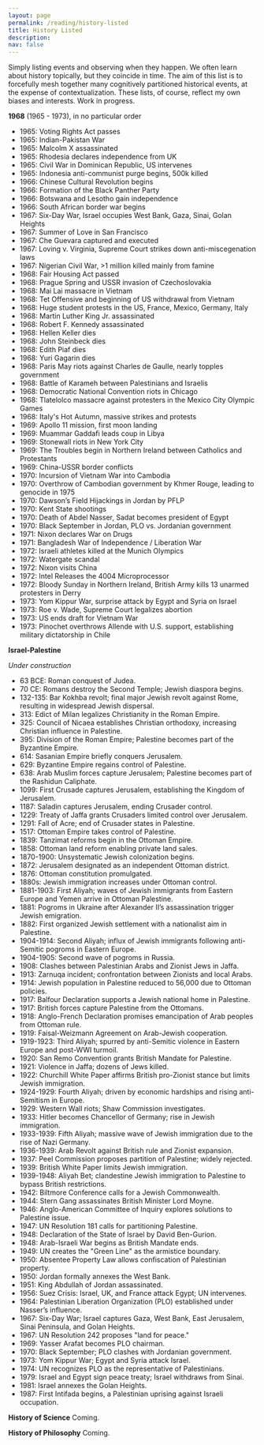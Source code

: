 ```yaml
---
layout: page
permalink: /reading/history-listed
title: History Listed
description:
nav: false
---
```


Simply listing events and observing when they happen. We often learn about history topically, but they coincide in time.
The aim of this list is to forcefully mesh together many cognitively partitioned historical events, at the expense of contextualization.
These lists, of course, reflect my own biases and interests.
Work in progress.


**1968** (1965 - 1973), in no particular order

- 1965: Voting Rights Act passes
- 1965: Indian-Pakistan War
- 1965: Malcolm X assassinated
- 1965: Rhodesia declares independence from UK
- 1965: Civil War in Dominican Republic, US intervenes
- 1965: Indonesia anti-communist purge begins, 500k killed
- 1966: Chinese Cultural Revolution begins
- 1966: Formation of the Black Panther Party
- 1966: Botswana and Lesotho gain independence
- 1966: South African border war begins
- 1967: Six-Day War, Israel occupies West Bank, Gaza, Sinai, Golan Heights
- 1967: Summer of Love in San Francisco
- 1967: Che Guevara captured and executed
- 1967: Loving v. Virginia, Supreme Court strikes down anti-miscegenation laws
- 1967: Nigerian Civil War, >1 million killed mainly from famine
- 1968: Fair Housing Act passed
- 1968: Prague Spring and USSR invasion of Czechoslovakia
- 1968: Mai Lai massacre in Vietnam
- 1968: Tet Offensive and beginning of US withdrawal from Vietnam
- 1968: Huge student protests in the US, France, Mexico, Germany, Italy
- 1968: Martin Luther King Jr. assassinated
- 1968: Robert F. Kennedy assassinated
- 1968: Hellen Keller dies
- 1968: John Steinbeck dies
- 1968: Edith Piaf dies
- 1968: Yuri Gagarin dies
- 1968: Paris May riots against Charles de Gaulle, nearly topples government
- 1968: Battle of Karameh between Palestinians and Israelis
- 1968: Democratic National Convention riots in Chicago
- 1968: Tlatelolco massacre against protesters in the Mexico City Olympic Games
- 1968: Italy's Hot Autumn, massive strikes and protests
- 1969: Apollo 11 mission, first moon landing
- 1969: Muammar Gaddafi leads coup in Libya
- 1969: Stonewall riots in New York City
- 1969: The Troubles begin in Northern Ireland between Catholics and Protestants
- 1969: China-USSR border conflicts
- 1970: Incursion of Vietnam War into Cambodia
- 1970: Overthrow of Cambodian government by Khmer Rouge, leading to genocide in 1975
- 1970: Dawson’s Field Hijackings in Jordan by PFLP
- 1970: Kent State shootings
- 1970: Death of Abdel Nasser, Sadat becomes president of Egypt
- 1970: Black September in Jordan, PLO vs. Jordanian government
- 1971: Nixon declares War on Drugs
- 1971: Bangladesh War of Independence / Liberation War
- 1972: Israeli athletes killed at the Munich Olympics
- 1972: Watergate scandal
- 1972: Nixon visits China
- 1972: Intel Releases the 4004 Microprocessor
- 1972: Bloody Sunday in Northern Ireland, British Army kills 13 unarmed protesters in Derry
- 1973: Yom Kippur War, surprise attack by Egypt and Syria on Israel
- 1973: Roe v. Wade, Supreme Court legalizes abortion
- 1973: US ends draft for Vietnam War
- 1973: Pinochet overthrows Allende with U.S. support, establishing military dictatorship in Chile


**Israel-Palestine**

*Under construction*

- 63 BCE: Roman conquest of Judea.  
- 70 CE: Romans destroy the Second Temple; Jewish diaspora begins.  
- 132-135: Bar Kokhba revolt; final major Jewish revolt against Rome, resulting in widespread Jewish dispersal.  
- 313: Edict of Milan legalizes Christianity in the Roman Empire.  
- 325: Council of Nicaea establishes Christian orthodoxy, increasing Christian influence in Palestine.  
- 395: Division of the Roman Empire; Palestine becomes part of the Byzantine Empire.  
- 614: Sasanian Empire briefly conquers Jerusalem.  
- 629: Byzantine Empire regains control of Palestine.  
- 638: Arab Muslim forces capture Jerusalem; Palestine becomes part of the Rashidun Caliphate.  
- 1099: First Crusade captures Jerusalem, establishing the Kingdom of Jerusalem.  
- 1187: Saladin captures Jerusalem, ending Crusader control.  
- 1229: Treaty of Jaffa grants Crusaders limited control over Jerusalem.  
- 1291: Fall of Acre; end of Crusader states in Palestine.  
- 1517: Ottoman Empire takes control of Palestine.  
- 1839: Tanzimat reforms begin in the Ottoman Empire.  
- 1858: Ottoman land reform enabling private land sales.  
- 1870-1900: Unsystematic Jewish colonization begins.  
- 1872: Jerusalem designated as an independent Ottoman district.  
- 1876: Ottoman constitution promulgated.  
- 1880s: Jewish immigration increases under Ottoman control.  
- 1881-1903: First Aliyah; waves of Jewish immigrants from Eastern Europe and Yemen arrive in Ottoman Palestine.  
- 1881: Pogroms in Ukraine after Alexander II’s assassination trigger Jewish emigration.  
- 1882: First organized Jewish settlement with a nationalist aim in Palestine.  
- 1904-1914: Second Aliyah; influx of Jewish immigrants following anti-Semitic pogroms in Eastern Europe.  
- 1904-1905: Second wave of pogroms in Russia.  
- 1908: Clashes between Palestinian Arabs and Zionist Jews in Jaffa.  
- 1913: Zarnuqa incident; confrontation between Zionists and local Arabs.  
- 1914: Jewish population in Palestine reduced to 56,000 due to Ottoman policies.  
- 1917: Balfour Declaration supports a Jewish national home in Palestine.  
- 1917: British forces capture Palestine from the Ottomans.  
- 1918: Anglo-French Declaration promises emancipation of Arab peoples from Ottoman rule.  
- 1919: Faisal-Weizmann Agreement on Arab-Jewish cooperation.  
- 1919-1923: Third Aliyah; spurred by anti-Semitic violence in Eastern Europe and post-WWI turmoil.  
- 1920: San Remo Convention grants British Mandate for Palestine.  
- 1921: Violence in Jaffa; dozens of Jews killed.  
- 1922: Churchill White Paper affirms British pro-Zionist stance but limits Jewish immigration.  
- 1924-1929: Fourth Aliyah; driven by economic hardships and rising anti-Semitism in Europe.  
- 1929: Western Wall riots; Shaw Commission investigates.  
- 1933: Hitler becomes Chancellor of Germany; rise in Jewish immigration.  
- 1933-1939: Fifth Aliyah; massive wave of Jewish immigration due to the rise of Nazi Germany.  
- 1936-1939: Arab Revolt against British rule and Zionist expansion.  
- 1937: Peel Commission proposes partition of Palestine; widely rejected.  
- 1939: British White Paper limits Jewish immigration.  
- 1939-1948: Aliyah Bet; clandestine Jewish immigration to Palestine to bypass British restrictions.  
- 1942: Biltmore Conference calls for a Jewish Commonwealth.  
- 1944: Stern Gang assassinates British Minister Lord Moyne.  
- 1946: Anglo-American Committee of Inquiry explores solutions to Palestine issue.  
- 1947: UN Resolution 181 calls for partitioning Palestine.  
- 1948: Declaration of the State of Israel by David Ben-Gurion.  
- 1948: Arab-Israeli War begins as British Mandate ends.  
- 1949: UN creates the "Green Line" as the armistice boundary.  
- 1950: Absentee Property Law allows confiscation of Palestinian property.  
- 1950: Jordan formally annexes the West Bank.  
- 1951: King Abdullah of Jordan assassinated.  
- 1956: Suez Crisis: Israel, UK, and France attack Egypt; UN intervenes.  
- 1964: Palestinian Liberation Organization (PLO) established under Nasser’s influence.  
- 1967: Six-Day War; Israel captures Gaza, West Bank, East Jerusalem, Sinai Peninsula, and Golan Heights.  
- 1967: UN Resolution 242 proposes "land for peace."  
- 1969: Yasser Arafat becomes PLO chairman.  
- 1970: Black September; PLO clashes with Jordanian government.  
- 1973: Yom Kippur War; Egypt and Syria attack Israel.  
- 1974: UN recognizes PLO as the representative of Palestinians.  
- 1979: Israel and Egypt sign peace treaty; Israel withdraws from Sinai.  
- 1981: Israel annexes the Golan Heights.  
- 1987: First Intifada begins, a Palestinian uprising against Israeli occupation.



**History of Science**
Coming.

**History of Philosophy**
Coming.